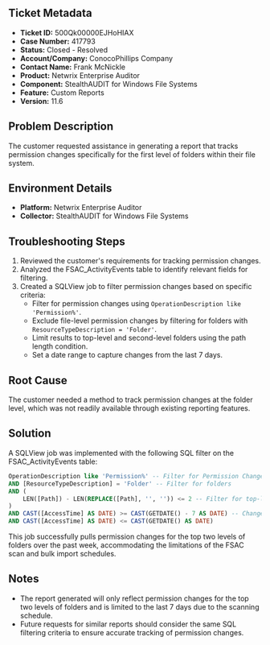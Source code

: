 ## Ticket Metadata
- **Ticket ID:** 500Qk00000EJHoHIAX
- **Case Number:** 417793
- **Status:** Closed - Resolved
- **Account/Company:** ConocoPhillips Company
- **Contact Name:** Frank McNickle
- **Product:** Netwrix Enterprise Auditor
- **Component:** StealthAUDIT for Windows File Systems
- **Feature:** Custom Reports
- **Version:** 11.6

## Problem Description
The customer requested assistance in generating a report that tracks permission changes specifically for the first level of folders within their file system.

## Environment Details
- **Platform:** Netwrix Enterprise Auditor
- **Collector:** StealthAUDIT for Windows File Systems

## Troubleshooting Steps
1. Reviewed the customer's requirements for tracking permission changes.
2. Analyzed the FSAC_ActivityEvents table to identify relevant fields for filtering.
3. Created a SQLView job to filter permission changes based on specific criteria:
   - Filter for permission changes using `OperationDescription like 'Permission%'`.
   - Exclude file-level permission changes by filtering for folders with `ResourceTypeDescription = 'Folder'`.
   - Limit results to top-level and second-level folders using the path length condition.
   - Set a date range to capture changes from the last 7 days.

## Root Cause
The customer needed a method to track permission changes at the folder level, which was not readily available through existing reporting features.

## Solution
A SQLView job was implemented with the following SQL filter on the FSAC_ActivityEvents table:

```sql
OperationDescription like 'Permission%' -- Filter for Permission Changes
AND [ResourceTypeDescription] = 'Folder' -- Filter for folders
AND (
    LEN([Path]) - LEN(REPLACE([Path], '', '')) <= 2 -- Filter for top-level or second-level folders
)
AND CAST([AccessTime] AS DATE) >= CAST(GETDATE() - 7 AS DATE) -- Changes in the last 7 days
AND CAST([AccessTime] AS DATE) <= CAST(GETDATE() AS DATE)
```

This job successfully pulls permission changes for the top two levels of folders over the past week, accommodating the limitations of the FSAC scan and bulk import schedules.

## Notes
- The report generated will only reflect permission changes for the top two levels of folders and is limited to the last 7 days due to the scanning schedule.
- Future requests for similar reports should consider the same SQL filtering criteria to ensure accurate tracking of permission changes.